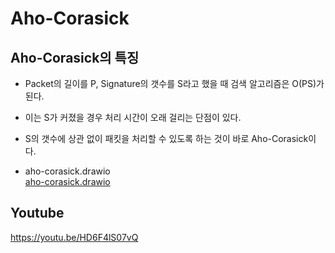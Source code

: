 Aho-Corasick
===

## Aho-Corasick의 특징
* Packet의 길이를 P, Signature의 갯수를 S라고 했을 때 검색 알고리즘은 O(PS)가 된다.

* 이는 S가 커졌을 경우 처리 시간이 오래 걸리는 단점이 있다.

* S의 갯수에 상관 없이 패킷을 처리할 수 있도록 하는 것이 바로 Aho-Corasick이다.

* aho-corasick.drawio  
[aho-corasick.drawio](aho-corasick.drawio)


## Youtube
https://youtu.be/HD6F4lS07vQ
